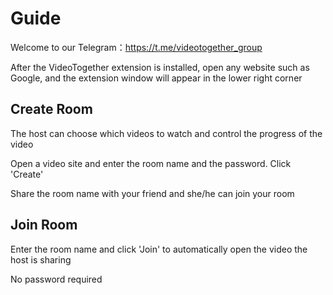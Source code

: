 # Guide

Welcome to our Telegram：https://t.me/videotogether_group

After the VideoTogether extension is installed, open any website such as Google, and the extension window will appear in the lower right corner
<!-- <img src="/examples/vt_window.png" style="max-width: 300px;"> -->

## Create Room

The host can choose which videos to watch and control the progress of the video

Open a video site and enter the room name and the password. Click 'Create'

Share the room name with your friend and she/he can join your room

## Join Room

Enter the room name and click 'Join' to automatically open the video the host is sharing

No password required
